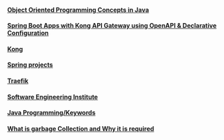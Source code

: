 #### [Object Oriented Programming Concepts in Java](https://medium.com/swlh/object-oriented-programming-concepts-in-java-f339e56cdf74)

#### [Spring Boot Apps with Kong API Gateway using OpenAPI & Declarative Configuration](https://blog.codecentric.de/en/2020/11/spring-boot-kong/)

#### [Kong](https://github.com/Kong/kong)

#### [Spring projects](https://spring.io/projects/spring-boot)

#### [Traefik](https://traefik.io/traefik/)

#### [Software Engineering Institute](https://wiki.sei.cmu.edu/confluence/display/java/SEI+CERT+Oracle+Coding+Standard+for+Java)

#### [Java Programming/Keywords](https://en.wikibooks.org/wiki/Category:Book:Java_Programming/Keywords)

#### [What is garbage Collection and Why it is required](https://www.eginnovations.com/blog/what-is-garbage-collection-java/)
